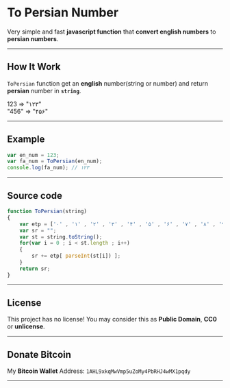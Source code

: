 # To Persian Number
Very simple and fast **javascript function** that **convert english numbers** to **persian numbers**.

---
## How It Work
`ToPersian` function get an **english** number(string or number) and return **persian** number in **`string`**.

123 => "۱۲۳"  
"456" => "۴۵۶"

---
## Example
~~~javascript
var en_num = 123;
var fa_num = ToPersian(en_num);
console.log(fa_num); // ۱۲۳
~~~

---
## Source code
~~~javascript
function ToPersian(string)
{
    var etp = ['۰' , '۱' , '۲' , '۳' , '۴' , '۵' , '۶' , '۷' , '۸' , '۹'];
    var sr = "";
    var st = string.toString();
    for(var i = 0 ; i < st.length ; i++)
    {
        sr += etp[ parseInt(st[i]) ];
    }
    return sr;
}
~~~

---
## License
This project has no license! You may consider this as **Public Domain**, **CC0** or **unlicense**.

---
## Donate Bitcoin
My **Bitcoin Wallet** Address: `1AHL9xkqMwVmp5uZoMy4PbRHJ4wMX1pqdy`

---
